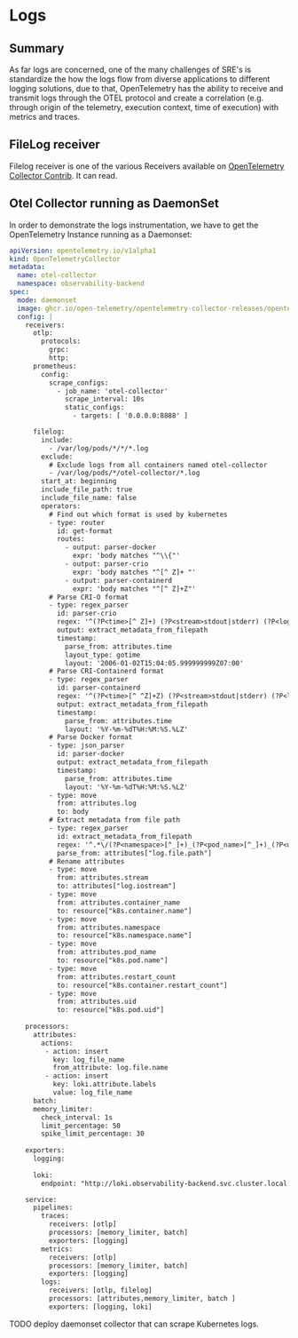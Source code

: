 # Logs

## Summary

As far logs are concerned, one of the many challenges of SRE's is standardize the how the logs flow from diverse applications to different logging solutions, due to that, OpenTelemetry has the ability to receive and transmit logs through the OTEL protocol and create a correlation (e.g. through origin of the telemetry, execution context, time of execution) with metrics and traces.

## FileLog receiver
Filelog receiver is one of the various Receivers available on [OpenTelemetry Collector Contrib](https://github.com/open-telemetry/opentelemetry-collector-contrib). It can read.

## Otel Collector running as DaemonSet

In order to demonstrate the logs instrumentation, we have to get the OpenTelemetry Instance running as a Daemonset:

````yaml
apiVersion: opentelemetry.io/v1alpha1
kind: OpenTelemetryCollector
metadata:
  name: otel-collector
  namespace: observability-backend
spec:
  mode: daemonset
  image: ghcr.io/open-telemetry/opentelemetry-collector-releases/opentelemetry-collector-contrib:0.74.0
  config: |
    receivers:
      otlp:
        protocols:
          grpc:
          http:
      prometheus:
        config:
          scrape_configs:
            - job_name: 'otel-collector'
              scrape_interval: 10s
              static_configs:
                - targets: [ '0.0.0.0:8888' ]

      filelog:
        include:
          - /var/log/pods/*/*/*.log
        exclude:
          # Exclude logs from all containers named otel-collector
          - /var/log/pods/*/otel-collector/*.log
        start_at: beginning
        include_file_path: true
        include_file_name: false
        operators:
          # Find out which format is used by kubernetes
          - type: router
            id: get-format
            routes:
              - output: parser-docker
                expr: 'body matches "^\\{"'
              - output: parser-crio
                expr: 'body matches "^[^ Z]+ "'
              - output: parser-containerd
                expr: 'body matches "^[^ Z]+Z"'
          # Parse CRI-O format
          - type: regex_parser
            id: parser-crio
            regex: '^(?P<time>[^ Z]+) (?P<stream>stdout|stderr) (?P<logtag>[^ ]*) ?(?P<log>.*)$'
            output: extract_metadata_from_filepath
            timestamp:
              parse_from: attributes.time
              layout_type: gotime
              layout: '2006-01-02T15:04:05.999999999Z07:00'
          # Parse CRI-Containerd format
          - type: regex_parser
            id: parser-containerd
            regex: '^(?P<time>[^ ^Z]+Z) (?P<stream>stdout|stderr) (?P<logtag>[^ ]*) ?(?P<log>.*)$'
            output: extract_metadata_from_filepath
            timestamp:
              parse_from: attributes.time
              layout: '%Y-%m-%dT%H:%M:%S.%LZ'
          # Parse Docker format
          - type: json_parser
            id: parser-docker
            output: extract_metadata_from_filepath
            timestamp:
              parse_from: attributes.time
              layout: '%Y-%m-%dT%H:%M:%S.%LZ'
          - type: move
            from: attributes.log
            to: body
          # Extract metadata from file path
          - type: regex_parser
            id: extract_metadata_from_filepath
            regex: '^.*\/(?P<namespace>[^_]+)_(?P<pod_name>[^_]+)_(?P<uid>[a-f0-9\-]{36})\/(?P<container_name>[^\._]+)\/(?P<restart_count>\d+)\.log$'
            parse_from: attributes["log.file.path"]
          # Rename attributes
          - type: move
            from: attributes.stream
            to: attributes["log.iostream"]
          - type: move
            from: attributes.container_name
            to: resource["k8s.container.name"]
          - type: move
            from: attributes.namespace
            to: resource["k8s.namespace.name"]
          - type: move
            from: attributes.pod_name
            to: resource["k8s.pod.name"]
          - type: move
            from: attributes.restart_count
            to: resource["k8s.container.restart_count"]
          - type: move
            from: attributes.uid
            to: resource["k8s.pod.uid"]
    
    processors:
      attributes:
        actions:
         - action: insert
           key: log_file_name
           from_attribute: log.file.name
         - action: insert
           key: loki.attribute.labels
           value: log_file_name
      batch:
      memory_limiter:
        check_interval: 1s
        limit_percentage: 50
        spike_limit_percentage: 30
    
    exporters:
      logging:
      
      loki:
        endpoint: "http://loki.observability-backend.svc.cluster.local:3100/loki/api/v1/push"

    service: 
      pipelines:
        traces:
          receivers: [otlp]
          processors: [memory_limiter, batch]
          exporters: [logging]
        metrics:
          receivers: [otlp]
          processors: [memory_limiter, batch]
          exporters: [logging]
        logs:
          receivers: [otlp, filelog]
          processors: [attributes,memory_limiter, batch ]
          exporters: [logging, loki]

````


TODO deploy daemonset collector that can scrape Kubernetes logs.
